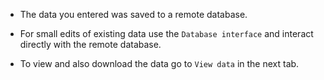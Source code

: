 
* The data you entered was saved to a remote database. 

* For small edits of existing data use the `Database interface` and interact directly with the remote database.

* To view and also download the data go to `View data` in the next tab. 